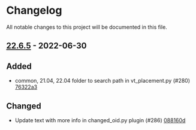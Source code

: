 # Changelog

All notable changes to this project will be documented in this file.

## [22.6.5] - 2022-06-30

## Added
* common, 21.04, 22.04 folder to search path in vt_placement.py (#280) [76322a3](https://github.com/greenbone/troubadix/commit/76322a3)

## Changed
* Update text with more info in changed_oid.py plugin (#286) [088160d](https://github.com/greenbone/troubadix/commit/088160d)

[22.6.5]: https://github.com/greenbone/troubadix/compare/22.6.5.dev1...22.6.5